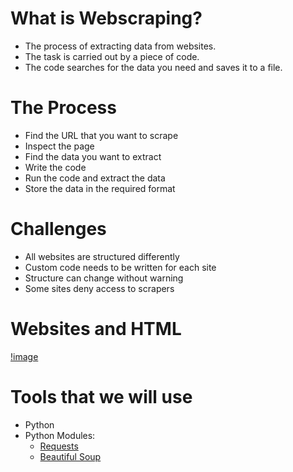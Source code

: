 
# What is Webscraping? 

- The process of extracting data from websites. 
- The task is carried out by a piece of code. 
- The code searches for the data you need and saves it to a file.

# The Process

- Find the URL that you want to scrape
- Inspect the page
- Find the data you want to extract
- Write the code
- Run the code and extract the data
- Store the data in the required format 

# Challenges

- All websites are structured differently 
- Custom code needs to be written for each site 
- Structure can change without warning
- Some sites deny access to scrapers

# Websites and HTML
[!image](https://www.e-education.psu.edu/geog863/sites/www.e-education.psu.edu.geog863/files/image/headings.jpg)

# Tools that we will use 

- Python 
- Python Modules: 
  - [Requests](https://pypi.org/project/requests/)
  - [Beautiful Soup](https://www.crummy.com/software/BeautifulSoup/bs4/doc/)
